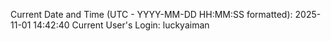 Current Date and Time (UTC - YYYY-MM-DD HH:MM:SS formatted): 2025-11-01 14:42:40
Current User's Login: luckyaiman
